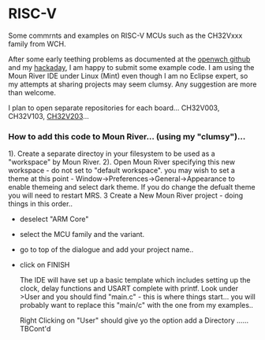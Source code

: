 # RISC-V
Some commrnts and examples on RISC-V MCUs such as the CH32Vxxx family from WCH.

After some early teething problems as documented at the <a href="https://github.com/openwch/ch32v003/issues/16" target="_blank"> openwch github</a> and my <a href="https://hackaday.io/project/191172-using-ch32vxxx-risc-v-and-moun-river" target="_blank">hackaday</a>, I am happy to submit some example code.  I am using the Moun River IDE under Linux (Mint) even though I am no Eclipse expert, so my attempts at sharing projects may seem clumsy.  Any suggestion are more than welcome.

I plan to open separate repositories for each board...  CH32V003, CH32V103, <a href="https://github.com/CanHobby/CH32V203">CH32V203</a>...

### How to add this code to Moun River... (using my "clumsy")...

 1). Create a separate directoy in your filesystem to be used as a "workspace" by Moun River.
 2). Open Moun River specifying this new workspace - do not set to "default workspace".
     you may wish to set a theme at this point - Window->Preferences->General->Appearance to enable themeing and select dark theme.  If you do change the defualt theme you will need to restart MRS.
 3 Create a New Moun River project - doing things in this order..
 - deselect "ARM Core"
 - select the MCU family and the variant.
 - go to top of the dialogue and add your project name..
 - click on FINISH

   The IDE will have set up a basic template which includes setting up the clock, delay functions and USART complete with printf.
   Look under >User and you should find "main.c" - this is where things start...  you will probably want to replace this "main/c" with the one from my examples..
   
   Right Clicking on "User" should give yo the option add a Directory  ......  TBCont'd
   



